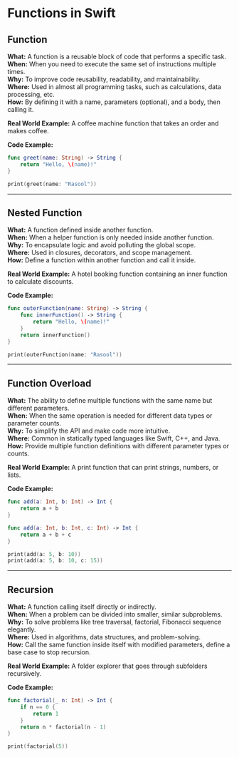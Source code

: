 # Functions in Swift

## Function
**What:** A function is a reusable block of code that performs a specific task.  
**When:** When you need to execute the same set of instructions multiple times.  
**Why:** To improve code reusability, readability, and maintainability.  
**Where:** Used in almost all programming tasks, such as calculations, data processing, etc.  
**How:** By defining it with a name, parameters (optional), and a body, then calling it.  

**Real World Example:** A coffee machine function that takes an order and makes coffee.

**Code Example:**
```swift
func greet(name: String) -> String {
    return "Hello, \(name)!"
}

print(greet(name: "Rasool"))
```

---

## Nested Function
**What:** A function defined inside another function.  
**When:** When a helper function is only needed inside another function.  
**Why:** To encapsulate logic and avoid polluting the global scope.  
**Where:** Used in closures, decorators, and scope management.  
**How:** Define a function within another function and call it inside.  

**Real World Example:** A hotel booking function containing an inner function to calculate discounts.

**Code Example:**
```swift
func outerFunction(name: String) -> String {
    func innerFunction() -> String {
        return "Hello, \(name)!"
    }
    return innerFunction()
}

print(outerFunction(name: "Rasool"))
```

---

## Function Overload
**What:** The ability to define multiple functions with the same name but different parameters.  
**When:** When the same operation is needed for different data types or parameter counts.  
**Why:** To simplify the API and make code more intuitive.  
**Where:** Common in statically typed languages like Swift, C++, and Java.  
**How:** Provide multiple function definitions with different parameter types or counts.

**Real World Example:** A print function that can print strings, numbers, or lists.

**Code Example:**
```swift
func add(a: Int, b: Int) -> Int {
    return a + b
}

func add(a: Int, b: Int, c: Int) -> Int {
    return a + b + c
}

print(add(a: 5, b: 10))
print(add(a: 5, b: 10, c: 15))
```

---

## Recursion
**What:** A function calling itself directly or indirectly.  
**When:** When a problem can be divided into smaller, similar subproblems.  
**Why:** To solve problems like tree traversal, factorial, Fibonacci sequence elegantly.  
**Where:** Used in algorithms, data structures, and problem-solving.  
**How:** Call the same function inside itself with modified parameters, define a base case to stop recursion.

**Real World Example:** A folder explorer that goes through subfolders recursively.

**Code Example:**
```swift
func factorial(_ n: Int) -> Int {
    if n == 0 {
        return 1
    }
    return n * factorial(n - 1)
}

print(factorial(5))
```
